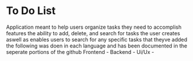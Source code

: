 # To Do List
Application meant to help users organize tasks they need to accomplish
features the ability to add, delete, and search for tasks the user creates aswell as enables users to search for any specific tasks that theyve added
the following was doen in each language and has been documented in the seperate portions of the github
Frontend -
Backend - 
Ui/Ux - 

